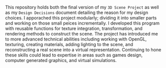 This repository holds both the final version of my `3D Scene Project` as well
as my `Design Decisions` document detailing the reason for my design choices. I
apporached this project modularly; dividing it into smaller parts and working
on those small peices incrementally. I developed this program with reusable
functions for texture integration, transformation, and rendering methods to
construct the scene. The project has introduced me to more advanced technical
abilities including working with OpenGL, texturing, creating materials, adding
lighting to the scene, and reconstructing a real scene into a virtual
representation. Continuing to hone these skills could lead to expertise in
areas such as games design, computer generated graphics, and virtual
simulations.
